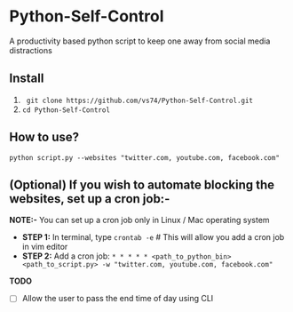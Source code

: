 # Python-Self-Control
A productivity based python script to keep one away from social media distractions

## Install 
1. ` git clone https://github.com/vs74/Python-Self-Control.git`
2. `cd Python-Self-Control`


## How to use?

`python script.py --websites "twitter.com, youtube.com, facebook.com"`

## (Optional) If you wish to automate blocking the websites, set up a cron job:- 

**NOTE:-** You can set up a cron job only  in Linux / Mac operating system

- **STEP 1:** In terminal, type `crontab -e` # This will allow you add a cron job in vim editor
- **STEP 2:** Add a cron job: `* * * * * <path_to_python_bin> <path_to_script.py> -w "twitter.com, youtube.com, facebook.com"` 

**TODO**
- [ ] Allow the user to pass the end time of day using CLI
